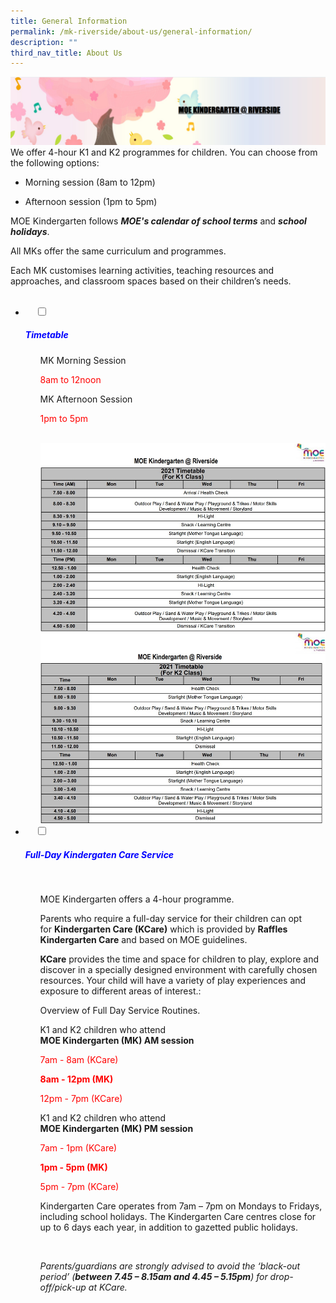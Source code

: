 ```yaml
---
title: General Information
permalink: /mk-riverside/about-us/general-information/
description: ""
third_nav_title: About Us
---
```

![](/images/banner%20mk.png)
<br>
We offer 4-hour K1 and K2 programmes for children. You can choose from the following options:

*   Morning session (8am to 12pm)
    
*   Afternoon session (1pm to 5pm)
    

MOE Kindergarten follows _**MOE's calendar of school terms**_ and _**school holidays**_.

All MKs offer the same curriculum and programmes.

Each MK customises learning activities, teaching resources and approaches, and classroom spaces based on their children’s needs.
<br>

<ul class="jekyllcodex_accordion">
  <li>
    <input type="checkbox" id="accordion1">
		<label for="accordion1"><h5 style="color:blue">Timetable</h5></label>
	<div>
			<ul>
				
<p>MK Morning Session</p>
<p style="color:red">8am to 12noon<br>
<p>MK Afternoon Session</p>
<p style="color:red">1pm to 5pm</p>
<br><img src="/images/MK_Timetable_K1.jpg" 
         style="width:600px"
	/>
<br>
<img src="/images/MK_Timetable_K2.jpg" 
         style="width:600px"
	/>
<br></ul>
		</div>
		
<li>
    <input type="checkbox" id="accordion2">
		<label for="accordion2"><h5 style="color:blue">Full-Day Kindergaten Care Service</h5></label>

    <div>
			<ul>
<p>MOE Kindergarten offers a 4-hour programme.</p>
<p>Parents who require a full-day service for their children can opt for <strong>Kindergarten Care (KCare)</strong> which is provided by <strong>Raffles Kindergarten Care</strong> and based on MOE guidelines.</p>
<p><strong>KCare</strong> provides the time and space for children to play, explore and discover in a specially designed environment with carefully chosen resources. Your child will have a variety of play experiences and exposure to different areas of interest.:</p>
<p>Overview of Full Day Service Routines.</p>
<p>K1 and K2 children who attend<br><strong>MOE Kindergarten (MK) AM session</strong></p>
<p style="color:red">7am - 8am (KCare)</p>
<strong style="color:red">8am - 12pm (MK)</strong>
<p style="color:red">12pm - 7pm (KCare)</p>
<p>K1 and K2 children who attend<br><strong>MOE Kindergarten (MK) PM session</strong></p>
<p style="color:red">7am - 1pm (KCare)</p>
<strong style="color:red">1pm - 5pm (MK)</strong>
<p style="color:red">5pm - 7pm (KCare)</p>
<p>Kindergarten Care operates from 7am – 7pm on Mondays to Fridays, including school holidays. The Kindergarten Care centres close for up to 6 days each year, in addition to gazetted public holidays.</p><br>
				
			
<p><em>Parents/guardians are strongly advised to avoid the ‘black-out period’ (<strong><strong>between 7.45 – 8.15am and 4.45 – 5.15pm</strong></strong>) for drop-off/pick-up at KCare.</em></p>